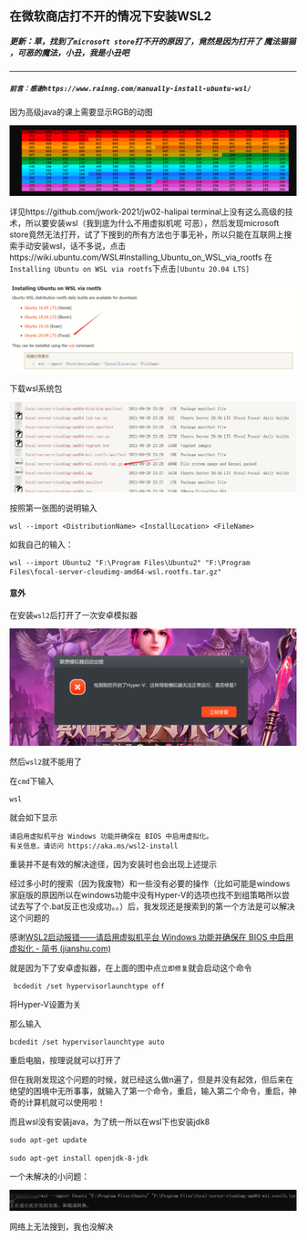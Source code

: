 ## 在微软商店打不开的情况下安装WSL2

##### 更新：草，找到了`microsoft store`打不开的原因了，竟然是因为打开了 魔法猫猫 ，可恶的魔法，小丑，我是小丑吧



-----------------------------------------------------------------------------------------------------



##### `前言：感谢https://www.rainng.com/manually-install-ubuntu-wsl/`

因为高级java的课上需要显示RGB的动图

![](https://github.com/halipai/MYIMAGES/raw/main/github1/0.png?raw=true)

详见https://github.com/jwork-2021/jw02-halipai
terminal上没有这么高级的技术，所以要安装wsl（我到底为什么不用虚拟机呢 可恶），然后发现microsoft store竟然无法打开，试了下搜到的所有方法也于事无补，所以只能在互联网上搜索手动安装wsl，话不多说，点击https://wiki.ubuntu.com/WSL#Installing_Ubuntu_on_WSL_via_rootfs
在`Installing Ubuntu on WSL via rootfs`下点击`[Ubuntu 20.04 LTS]`

![](https://github.com/halipai/MYIMAGES/raw/main/github1/1.png?raw=true)

下载wsl系统包

![](https://github.com/halipai/MYIMAGES/raw/main/github1/2.png?raw=true)

按照第一张图的说明输入

```
wsl --import <DistributionName> <InstallLocation> <FileName>
```

如我自己的输入：

```
wsl --import Ubuntu2 "F:\Program Files\Ubuntu2" "F:\Program Files\focal-server-cloudimg-amd64-wsl.rootfs.tar.gz"
```



#### 意外

在安装`wsl2`后打开了一次安卓模拟器

![](https://github.com/halipai/MYIMAGES/raw/main/github1/3.png?raw=true)

然后`wsl2`就不能用了

在`cmd`下输入

```
wsl
```

就会如下显示

```
请启用虚拟机平台 Windows 功能并确保在 BIOS 中启用虚拟化。
有关信息，请访问 https://aka.ms/wsl2-install
```

重装并不是有效的解决途径，因为安装时也会出现上述提示

经过多小时的搜索（因为我废物）和一些没有必要的操作（比如可能是windows家庭版的原因所以在windows功能中没有Hyper-V的选项也找不到组策略所以尝试去写了个.bat反正也没成功。。）后，我发现还是搜索到的第一个方法是可以解决这个问题的

感谢[WSL2启动报错——请启用虚拟机平台 Windows 功能并确保在 BIOS 中启用虚拟化 - 简书 (jianshu.com)](https://www.jianshu.com/p/be76a0f08dc7)

就是因为下了安卓虚拟器，在上面的图中点`立即修复`就会启动这个命令

```
 bcdedit /set hypervisorlaunchtype off
```

将Hyper-V设置为关

那么输入

```
bcdedit /set hypervisorlaunchtype auto
```

重启电脑，按理说就可以打开了

但在我刚发现这个问题的时候，就已经这么做n遍了，但是并没有起效，但后来在绝望的困境中无所事事，就输入了第一个命令，重启，输入第二个命令，重启，神奇的计算机就可以使用啦！

而且wsl没有安装java，为了统一所以在wsl下也安装jdk8

```
sudo apt-get update

sudo apt-get install openjdk-8-jdk
```



一个未解决的小问题：

![](https://github.com/halipai/MYIMAGES/raw/main/github1/4.png?raw=true)

网络上无法搜到，我也没解决










